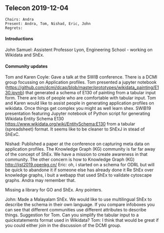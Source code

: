 ## Telecon 2019-12-04


    Chairs: Andra
    Present: Andra, Tom, Nishad, Eric, John
    Regrets:

#### Introductions
John Samuel: Assistent Professor  Lyon, Engineering School - working on Wikidata and ShEx.

#### Community updates
Tom and Karen Coyle: Gave a talk at the SWIB conference. There is a DCMI group focussing on Application profiles. Tom presented a jupyter notebook (https://github.com/dcmi/dcap/blob/master/prototypes/wikidata_painting/E130.ipynb) that generated a schema of E130 of painting from a tabular input form. 
There are lots of people who are comfortable with tabular input. Tom and Karen would like to assist people in generating application profiles on wikidata. 
Once things get complex you might as well learn shex.
SWIB19 presentation featuring Jupyter notebook of Python script for generating Wikidata Entity Schema E130 https://www.wikidata.org/wiki/EntitySchema:E130 from a tabular (spreadsheet) format. It seems like to be cleaner to ShExJ in stead of ShExC. 

Nishad: Published a paper at the conference on capturing meta data on application profiles. The Knowledge Graph (KG) community is far far away of the concept of ShEx. We have a mission to create awareness in that community. The other concern is how to Knowledge Graph (KG) http://jist2019.openkg.cn/
Eric: oh, i started on a schema for ODRL but will be quick to abandone it if someone else has already done it Re ShEx over knowledge graphs, i buit a webapp that used ShEx to validate cytoscape graphs. Andra may remember that.

Missing a library for GO and ShEx. Any pointers. 

John: Made a Malayalam ShEx. We would like to use multilingual ShEx to describe the schema in their own language. If you compare infoboxes you can see that different communities use different attributes to describe things.
Suggestion for Tom. Can you simplify the tabular input to a quickstatements format used in Wikidata?
Tom: I think that would be great if you could either join in the discussion of the DCMI group.



